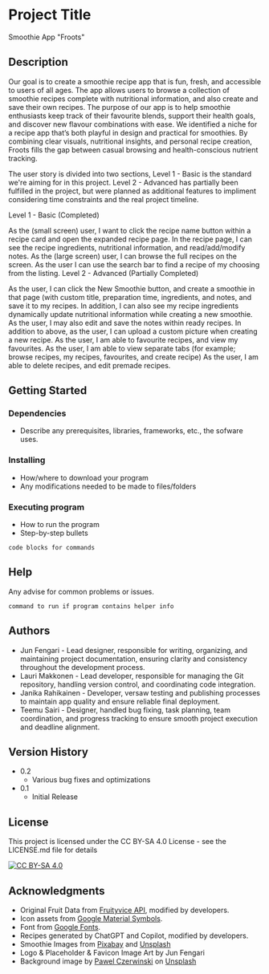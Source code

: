 # Project Title

Smoothie App "Froots"

## Description

Our goal is to create a smoothie recipe app that is fun, fresh, and accessible to users of all ages.
The app allows users to browse a collection of smoothie recipes complete with nutritional information, and also create and save their own recipes. The purpose of our app is to help smoothie enthusiasts keep track of their favourite blends, support their health goals, and discover new flavour combinations with ease.
We identified a niche for a recipe app that’s both playful in design and practical for smoothies. By combining clear visuals, nutritional insights, and personal recipe creation, Froots fills the gap between casual browsing and health-conscious nutrient tracking.

The user story is divided into two sections, Level 1 - Basic is the standard we're aiming for in this project. Level 2 - Advanced has partially been fulfilled in the project, but were planned as additional features to impliment considering time constraints and the real project timeline.

Level 1 - Basic (Completed)

As the (small screen) user, I want to click the recipe name button within a recipe card and open the expanded recipe page.
In the recipe page, I can see the recipe ingredients, nutritional information, and read/add/modify notes.
As the (large screen) user, I can browse the full recipes on the screen.
As the user I can use the search bar to find a recipe of my choosing from the listing.
Level 2 - Advanced (Partially Completed)

As the user, I can click the New Smoothie button, and create a smoothie in that page (with custom title, preparation time, ingredients, and notes, and save it to my recipes.
In addition, I can also see my recipe ingredients dynamically update nutritional information while creating a new smoothie.
As the user, I may also edit and save the notes within ready recipes.
In addition to above, as the user, I can upload a custom picture when creating a new recipe.
As the user, I am able to favourite recipes, and view my favourites.
As the user, I am able to view separate tabs (for example; browse recipes, my recipes, favourites, and create recipe)
As the user, I am able to delete recipes, and edit premade recipes.

## Getting Started

### Dependencies

- Describe any prerequisites, libraries, frameworks, etc., the sofware uses.

### Installing

- How/where to download your program
- Any modifications needed to be made to files/folders

### Executing program

- How to run the program
- Step-by-step bullets

```
code blocks for commands
```

## Help

Any advise for common problems or issues.

```
command to run if program contains helper info
```

## Authors

- Jun Fengari - Lead designer, responsible for writing, organizing, and maintaining project documentation, ensuring clarity and consistency throughout the development process.
- Lauri Makkonen - Lead developer, responsible for managing the Git repository, handling version control, and coordinating code integration.
- Janika Rahikainen - Developer, versaw testing and publishing processes to maintain app quality and ensure reliable final deployment.
- Teemu Sairi - Designer, handled bug fixing, task planning, team coordination, and progress tracking to ensure smooth project execution and deadline alignment.

## Version History

- 0.2
  - Various bug fixes and optimizations
- 0.1
  - Initial Release

## License

This project is licensed under the CC BY-SA 4.0 License - see the LICENSE.md file for details

[![CC BY-SA 4.0][cc-by-sa-image]][cc-by-sa]

[cc-by-sa]: http://creativecommons.org/licenses/by-sa/4.0/
[cc-by-sa-image]: https://licensebuttons.net/l/by-sa/4.0/88x31.png

## Acknowledgments

- Original Fruit Data from [Fruityvice API](https://fruityvice.com), modified by developers.
- Icon assets from [Google Material Symbols](https://fonts.google.com/icons).
- Font from [Google Fonts](https://fonts.google.com/icons).
- Recipes generated by ChatGPT and Copilot, modified by developers.
- Smoothie Images from [Pixabay](https://pixabay.com/) and [Unsplash](https://unsplash.com/)
- Logo & Placeholder & Favicon Image Art by Jun Fengari
- Background image by <a href="https://unsplash.com/@pawel_czerwinski?utm_content=creditCopyText&utm_medium=referral&utm_source=unsplash">Pawel Czerwinski</a> on <a href="https://unsplash.com/photos/white-and-blue-abstract-painting-mfIplTZLE6E?utm_content=creditCopyText&utm_medium=referral&utm_source=unsplash">Unsplash</a>
